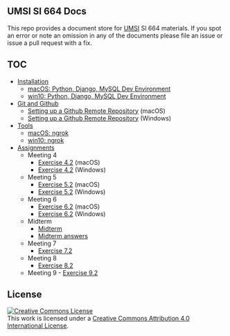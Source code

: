 ## UMSI SI 664 Docs
This repo provides a document store for [UMSI](https://www.si.umich.edu/) SI 664 materials.  If you spot an error or note an omission in any of the documents please file an issue or issue a pull request with a fix.

## TOC
* [Installation](install)
    - [macOS: Python, Django, MySQL Dev Environment](install/mac-brew_python_django_mysql-install.md)
    - [win10: Python, Django, MySQL Dev Environment](install/win-choco_python_django_mysql-install.md)
* [Git and Github](github)
    - [Setting up a Github Remote Repository](github/github-mac.md) (macOS)
    - [Setting up a Github Remote Repository](github/github-win.md) (Windows)
* [Tools](tools)
    - [macOS: ngrok](tools/mac-ngrok.md)
    - [win10: ngrok](tools/win-ngrok.md)
* [Assignments](exercises)
  * Meeting 4
    - [Exercise 4.2](exercises/assignment_v4p2_mac.md) (macOS)
    - [Exercise 4.2](exercises/assignment_v4p2_win.md) (Windows)
  * Meeting 5
    - [Exercise 5.2](exercises/assignment_v5p2_mac.md) (macOS)
    - [Exercise 5.2](exercises/assignment_v5p2_win.md) (Windows)
  * Meeting 6
    - [Exercise 6.2](exercises/assignment_v6p2_mac.md) (macOS)
    - [Exercise 6.2](exercises/assignment_v6p2_win.md) (Windows)
  * Midterm
    - [Midterm](exams/si664_midterm-20181023.md)
    - [Midterm answers](exams/si664_midterm_answers-20181023.md)   
  * Meeting 7
    - [Exercise 7.2](exercises/assignment_v7p2.md)
  * Meeting 8
      - [Exercise 8.2](exercises/assignment_v8p2.md)
  * Meeting 9
        - [Exercise 9.2](exercises/assignment_v9p2.md)    

## License
<a rel="license" href="http://creativecommons.org/licenses/by/4.0/"><img alt="Creative Commons License" style="border-width:0" src="https://i.creativecommons.org/l/by/4.0/88x31.png" /></a><br />This work is licensed under a <a rel="license" href="http://creativecommons.org/licenses/by/4.0/">Creative Commons Attribution 4.0 International License</a>.
